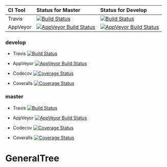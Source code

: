 
| CI Tool        | Status for Master     | Status for Develop  |
|:---------------|:----------------------|:--------------------|
| Travis         |[![Build Status](https://travis-ci.org/abossenbroek/GeneralTree.svg?branch=master)](https://travis-ci.org/abossenbroek/GeneralTree) | [![Build Status](https://travis-ci.org/abossenbroek/GeneralTree.svg?branch=develop)](https://travis-ci.org/abossenbroek/GeneralTree) |
| AppVeyor       |[![AppVeyor Build Status](https://ci.appveyor.com/api/projects/status/github/abossenbroek/GeneralTree?branch=develop&svg=true)](https://ci.appveyor.com/project/abossenbroek/GeneralTree) | [![AppVeyor Build Status](https://ci.appveyor.com/api/projects/status/github/abossenbroek/GeneralTree?branch=master&svg=true)](https://ci.appveyor.com/project/abossenbroek/GeneralTree) |


### develop 
 * Travis [![Build Status](https://travis-ci.org/abossenbroek/GeneralTree.svg?branch=develop)](https://travis-ci.org/abossenbroek/GeneralTree)

 * AppVeyor [![AppVeyor Build Status](https://ci.appveyor.com/api/projects/status/github/abossenbroek/GeneralTree?branch=develop&svg=true)](https://ci.appveyor.com/project/abossenbroek/GeneralTree)

 * Codecov [![Coverage Status](https://img.shields.io/codecov/c/github/abossenbroek/GeneralTree/develop.svg)](https://codecov.io/github/abossenbroek/GeneralTree?branch=develop)

 * Coveralls [![Coverage Status](https://coveralls.io/repos/github/abossenbroek/GeneralTree/badge.svg?branch=develop)](https://coveralls.io/github/abossenbroek/GeneralTree?branch=develop)


### master 
 * Travis [![Build Status](https://travis-ci.org/abossenbroek/GeneralTree.svg?branch=master)](https://travis-ci.org/abossenbroek/GeneralTree)

 * AppVeyor [![AppVeyor Build Status](https://ci.appveyor.com/api/projects/status/github/abossenbroek/GeneralTree?branch=master&svg=true)](https://ci.appveyor.com/project/abossenbroek/GeneralTree)

 * Codecov [![Coverage Status](https://img.shields.io/codecov/c/github/abossenbroek/GeneralTree/master.svg)](https://codecov.io/github/abossenbroek/GeneralTree?branch=master)

 * Coveralls [![Coverage Status](https://coveralls.io/repos/github/abossenbroek/GeneralTree/badge.svg?branch=master)](https://coveralls.io/github/abossenbroek/GeneralTree?branch=master)

# GeneralTree
